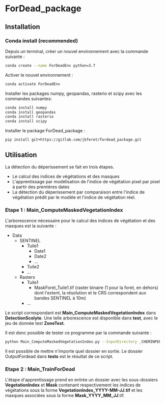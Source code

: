 # ForDead_package

## Installation
### Conda install (recommended)
Depuis un terminal, créer un nouvel environnement avec la commande suivante :

```bash
conda create --name ForDeadEnv python=3.7
```
Activer le nouvel environnement :
```bash
conda activate ForDeadEnv
```
Installer les packages numpy, geopandas, rasterio et scipy avec les commandes suivantes:
```bash
conda install numpy
conda install geopandas
conda install rasterio
conda install scipy
```
Installer le package ForDead_package : 
```bash
pip install git+https://gitlab.com/jbferet/fordead_package.git
```

## Utilisation
La détection du déperissement se fait en trois étapes.
- Le calcul des indices de végétations et des masques
- L'apprentissage par modélisation de l'indice de végétation pixel par pixel à partir des premières dates
- La détection du déperissement par comparaison entre l'indice de végétation prédit par le modèle et l'indice de végétation réel.

### Etape 1 : Main_ComputeMaskedVegetationIndex
L'arborescence nécessaire pour le calcul des indices de végétation et des masques est la suivante :

* Data
    * SENTINEL
        * Tuile1
            * Date1
            * Date2
            * ...
        * Tuile2
        * ...
    * Rasters
        * Tuile1
            * MaskForet_Tuile1.tif (raster binaire (1 pour la foret, en dehors) dont l'extent, la résolution et le CRS correspondent aux bandes SENTINEL à 10m)
        * ...

Le script correspondant est __Main_ComputeMaskedVegetationIndex__ dans __DetectionScolyte__. Une telle arborescence est disponible dans __test__, avec le jeu de donnée test __ZoneTest__.

Il est donc possible de tester ce programme par la commande suivante :
```bash
python Main_ComputeMaskedVegetationIndex.py --InputDirectory _CHEMINPERSO_/tests/Data/ --OutputDirectory _CHEMINPERSO_/tests/OutputFordead
```
Il est possible de mettre n'importe quel dossier en sortie. Le dossier OutputFordead dans __tests__ est le résultat de ce script.

### Etape 2 : Main_TrainForDead
L'étape d'apprentissage prend en entrée un dossier avec les sous-dossiers __VegetationIndex__ et __Mask__ contenant respectivement les indices de végétations sous la forme __VegetationIndex_YYYY-MM-JJ.tif__ et les masques associées sous la forme __Mask_YYYY_MM_JJ__.tif.

